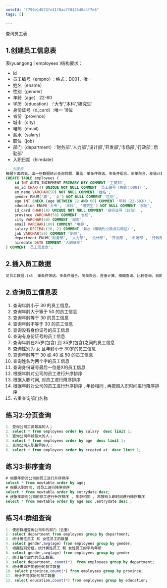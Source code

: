```yaml
---
noteId: "f790e14073fe11f0ac7f012540a4f7e6"
tags: []

---
```


查询员工表

## 1.创建员工信息表

表(yuangong | employees )结构要求：

- id 
- 员工编号（empno）: 格式：D001，唯一
- 姓名（ename）
- 性别（gender）
- 年龄（age） 22-60
- 学历（education） :'大专','本科','研究生'
- 身份证号（d_card）:唯一  18位
- 省份（province） 
- 城市（city）
- 电邮（email）
- 薪水（salary）
- 职位（job）
- 部门（department）:'财务部','人力部','设计部','开发部','市场部','行政部','后勤部'
- 入职日期（hiredate）

```sql
-- 创建表
根据下面的表，出一些数据统计查询的题，覆盖：单条件筛选、多条件组合、简单聚合、差值计算、模糊查询、比较查询、日期函数、数学函数、空值判断、逻辑查询，每个分类下10道查询题，难度适中
CREATE TABLE employees (
    id INT AUTO_INCREMENT PRIMARY KEY COMMENT '主键ID',
    em_id CHAR(4) UNIQUE NOT NULL COMMENT '员工编号（格式：D001）',
    em_name VARCHAR(50) NOT NULL COMMENT '姓名',
    gender ENUM('男', '女') NOT NULL COMMENT '性别',
    age INT CHECK (age BETWEEN 22 AND 60) COMMENT '年龄（22-60岁）',
    education ENUM('大专', '本科', '研究生') NOT NULL COMMENT '学历',
    id_card CHAR(18) UNIQUE NOT NULL COMMENT '身份证号（18位）',
    province VARCHAR(50) COMMENT '省份',
    city VARCHAR(50) COMMENT '城市',
    email VARCHAR(100) COMMENT '电邮',
    salary DECIMAL(10, 2) COMMENT '薪水（精确到小数点后两位）',
    job VARCHAR(50) COMMENT '职位',
    department ENUM('财务部', '人力部', '设计部', '开发部', '市场部', '行政部', '后勤部') NOT NULL COMMENT '部门',
    hiredate DATE COMMENT '入职日期'
) COMMENT '员工信息表';
```

## 2.插入员工数据

```sql
见员工数据.txt  单条件筛选、多条件组合、简单聚合、差值计算、模糊查询、比较查询、日期函数、数学函数、空值判断、逻辑查询
```

## 2.查询员工信息表

1. 查询年龄小于 30 的员工信息。
1. 查询年龄大于等于 50 的员工信息
1. 查询年龄等于 30 的员工信息
1. 查询年龄不等于 30 的员工信息
1. 查询没有身份证号的员工信息
1. 查询有身份证号的员工信息
1. 查询年龄在25岁(包含) 到 35岁(包含)之间的员工信息
1. 查询性别为 女 且年龄小于 30岁的员工信息
1. 查询年龄等于 30 或 40 或 50 的员工信息
1. 查询姓名为两个字的员工信息
1. 查询身份证号最后一位是X的员工信息
1. 根据年龄对公司的员工进行升序排序
1. 根据入职时间, 对员工进行降序排序
1. 根据年龄对公司的员工进行升序排序 , 年龄相同 , 再按照入职时间进行降序排序
1. 去重查询部门名称


## 练习2:分页查询

```sql
1. 查询公司工资最高的人；
2. select * from employees order by salary  desc limit 1;
3. 查询公司年龄最大的人；
4. select * from employees order by age  desc limit 1;
5. 查询公司入职最早的人；
6. select * from employees order by created_at  desc limit 1;
```

## 练习3:排序查询

```sql
# 根据年龄对公司的员工进行升序排序
select * from newtable order by age;
# 根据入职时间, 对员工进行降序排序
select * from newtable order by entrydate desc;
# 根据年龄对公司的员工进行升序排序 , 年龄相同 , 再按照入职时间进行降序排序
select * from newtable order by age asc ,entrydate desc ;
```

## 练习4:群组查询

```sql
1. 使用群组查询公司中的部门（去重）
2. select department from employees group by department;
3. 统计男性员工 和 女性员工的数量 
4. select gender,avg(age) from employees group by gender;
5. 根据性别分组，统计男性员工 和 女性员工的平均年龄
6. select gender,avg(age) from employees group by gender
7. 统计每个部门的员工数量。
8. select department, count(*)  from employees group by department;
9. 统计来自不同省份的员工数量
10. select province,count(*) from employees group by province;
11. 统计不同学历的员工数量
12. select education,count(*) from employees group by education;
```